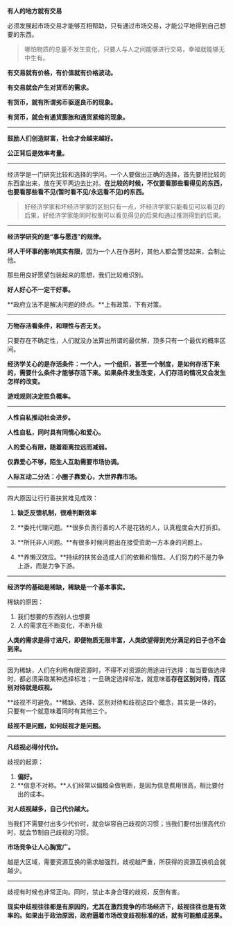 **有人的地方就有交易**

必须发展起市场交易才能够互相帮助，只有通过市场交易，才能公平地得到自己想要的东西。

> 哪怕物质的总量不发生变化，只要人与人之间能够进行交易，幸福就能够无中生有。

**有交易就有价格，有价值就有价格波动。**

**有交易就会产生对货币的需求。**

**有货币，就有所谓劣币驱逐良币的现象。**

**有货币，就会有通货膨胀和通货紧缩的现象。**

****

**鼓励人们创造财富，社会才会越来越好。**

**公正背后是效率考量。**

****

经济学是一门研究比较和选择的学问。一个人要做出正确的选择，首先要把比较的东西拿出来，放在天平两边去比对。**在比较的时候，不仅要看那些看得见的东西，也要看那些看不见(暂时看不见/永远看不见)的东西。**

> 好经济学家和坏经济学家的区别只有一点，坏经济学家只能看见可以看见的后果，好经济学家能同时权衡可以看见得见的后果和通过推测得到的后果。

****

**经济学研究的是“事与愿违”的规律。**

**坏人干坏事的影响其实有限**，因为一个人在作恶时，其他人都会警觉起来，会制止他。

那些用良好愿望包装起来的思想，我们比较难识别。

**好人好心不一定干好事。**

**政府立法不是解决问题的终点。**上有政策，下有对策。

****

**万物存活看条件，和理性与否无关。**

只要存在不确定性，人们就没办法算出所谓的最优解，顶多只有一个最优的概率区间。

**经济学关心的是存活条件：一个人，一个组织，甚至一个制度，是如何存活下来的，需要什么条件才能够存活下来。如果条件发生改变，人们存活的情况又会发生怎样的改变。**

**游戏规则决定胜负概率。**

****

**人性自私推动社会进步。**

**人性自私，同时具有同情心和爱心。**

**人的爱心有限，随着距离拉远而减弱。**

**仅靠爱心不够，陌生人互助需要市场协调。**

**人际互动二分法：小圈子靠爱心，大世界靠市场。**

****

四大原因让行行善扶贫难见成效：

1. **缺乏反馈机制，很难判断效率**

2. **委托代理问题。**很多负责行善的人不是花钱的人，认真程度会大打折扣。

3. **所托非人问题。**有很多时候问题出在接受资助一方本身的问题上。

4. **养懒汉效应。**持续的扶贫会造成人们的依赖和惰性。人们努力的不是力争上游，而是力争下游。

****

**经济学的基础是稀缺，稀缺是一个基本事实。**

稀缺的原因：

1. 我们想要的东西别人也想要
2. 人的需求在不断变化，不断升级

**人类的需求是得寸进尺，即便物质无限丰富，人类欲望得到充分满足的日子也不会到来。**

****

因为稀缺，人们在利用有限资源时，不得不对资源的用途进行选择；每当要做选择时，都必须采取某种选择标准；一旦确定选择标准，就意味着**存在区别对待，而区别对待就是歧视。**

**歧视不可避免。**稀缺、选择、区别对待和歧视这四个概念，其实是一体的，只要有一个就意味着同时有其他三个。

**歧视不是问题，如何歧视才是问题。**

****

**凡歧视必得付代价。**

歧视的起源：

1. **偏好。**
2. **信息不对称。**人们经常以偏概全做判断，是因为信息费用很高，相比要付出的成本。

**对人歧视越多，自己代价越大。**

当我们不需要付出多少代价时，就会纵容自己歧视的习惯；当我们要付出很高代价时，就会节制自己歧视的习惯。

**市场竞争让人心胸宽广。**

越是大区域，需要资源互换的需求越强烈，歧视越严重，所获得的资源互换机会就越少。

****

歧视有时候也非常正向。同时，禁止本身合理的歧视，反倒有害。

**现实中歧视往往都是有原因的，尤其在激烈竞争的市场经济下，歧视往往也是有效率的。如果出于政治原因，政府逼着市场改变歧视标准的话，就有可能酿成恶果。**


